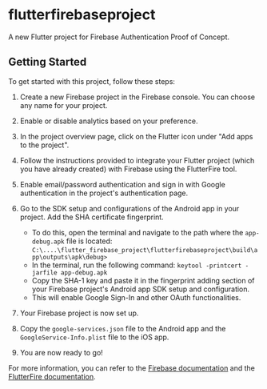 # flutterfirebaseproject

A new Flutter project for Firebase Authentication Proof of Concept.

## Getting Started

To get started with this project, follow these steps:

1. Create a new Firebase project in the Firebase console. You can choose any name for your project.
2. Enable or disable analytics based on your preference.
3. In the project overview page, click on the Flutter icon under "Add apps to the project".
4. Follow the instructions provided to integrate your Flutter project (which you have already created) with Firebase using the FlutterFire tool.
5. Enable email/password authentication and sign in with Google authentication in the project's authentication page.
6. Go to the SDK setup and configurations of the Android app in your project. Add the SHA certificate fingerprint.
    - To do this, open the terminal and navigate to the path where the `app-debug.apk` file is located:
      `C:\....\flutter_firebase_project\flutterfirebaseproject\build\app\outputs\apk\debug>`
    - In the terminal, run the following command:
      `keytool -printcert -jarfile app-debug.apk`
    - Copy the SHA-1 key and paste it in the fingerprint adding section of your Firebase project's Android app SDK setup and configuration.
    - This will enable Google Sign-In and other OAuth functionalities.
7. Your Firebase project is now set up.

8. Copy the `google-services.json` file to the Android app and the `GoogleService-Info.plist` file to the iOS app.
9. You are now ready to go!

For more information, you can refer to the [Firebase documentation](https://firebase.google.com/docs/flutter/setup) and the [FlutterFire documentation](https://firebase.flutter.dev/).
